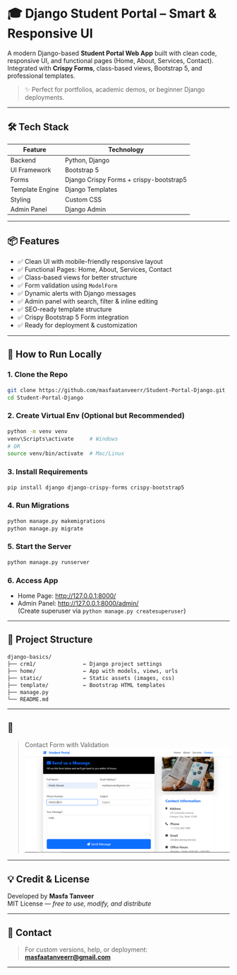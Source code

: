 # 🎓 Django Student Portal – Smart & Responsive UI

A modern Django-based **Student Portal Web App** built with clean code, responsive UI, and functional pages (Home, About, Services, Contact). Integrated with **Crispy Forms**, class-based views, Bootstrap 5, and professional templates.

> ✨ Perfect for portfolios, academic demos, or beginner Django deployments.

---

## 🛠 Tech Stack

| Feature           | Technology        |
|------------------|-------------------|
| Backend           | Python, Django    |
| UI Framework      | Bootstrap 5       |
| Forms             | Django Crispy Forms + crispy-bootstrap5 |
| Template Engine   | Django Templates  |
| Styling           | Custom CSS        |
| Admin Panel       | Django Admin      |

---

## 📦 Features

- ✅ Clean UI with mobile-friendly responsive layout  
- ✅ Functional Pages: Home, About, Services, Contact  
- ✅ Class-based views for better structure  
- ✅ Form validation using `ModelForm`  
- ✅ Dynamic alerts with Django messages  
- ✅ Admin panel with search, filter & inline editing  
- ✅ SEO-ready template structure  
- ✅ Crispy Bootstrap 5 Form integration  
- ✅ Ready for deployment & customization  

---

## 🔧 How to Run Locally

### 1. Clone the Repo

```bash
git clone https://github.com/masfaatanveerr/Student-Portal-Django.git
cd Student-Portal-Django
```

### 2. Create Virtual Env (Optional but Recommended)

```bash
python -m venv venv
venv\Scripts\activate     # Windows
# OR
source venv/bin/activate  # Mac/Linux
```

### 3. Install Requirements

```bash
pip install django django-crispy-forms crispy-bootstrap5
```

### 4. Run Migrations

```bash
python manage.py makemigrations
python manage.py migrate
```

### 5. Start the Server

```bash
python manage.py runserver
```

### 6. Access App

- Home Page: http://127.0.0.1:8000/  
- Admin Panel: http://127.0.0.1:8000/admin/  
  (Create superuser via `python manage.py createsuperuser`)

---

## 📁 Project Structure

```
django-basics/
├── crm1/               ← Django project settings
├── home/               ← App with models, views, urls
├── static/             ← Static assets (images, css)
├── template/           ← Bootstrap HTML templates
├── manage.py
└── README.md
```

---

## 📸  

> Contact Form with Validation  
![Contact Form](screenshot2.png)

---

## 💡 Credit & License

Developed by **Masfa Tanveer**  
MIT License — _free to use, modify, and distribute_

---

## 💬 Contact

> For custom versions, help, or deployment:  
**masfaatanveerr@gmail.com**

---

